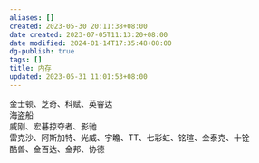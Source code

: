 ```yaml
---
aliases: []
created: 2023-05-30 20:11:38+08:00
date created: 2023-07-05T11:13:20+08:00
date modified: 2024-01-14T17:35:48+08:00
dg-publish: true
tags: []
title: 内存
updated: 2023-05-31 11:01:53+08:00
---
```


金士顿、芝奇、科赋、英睿达  
海盗船  
威刚、宏碁掠夺者、影驰  
雷克沙、阿斯加特、光威、宇瞻、TT、七彩虹、铭瑄、金泰克、十铨  
酷兽、金百达、金邦、协德